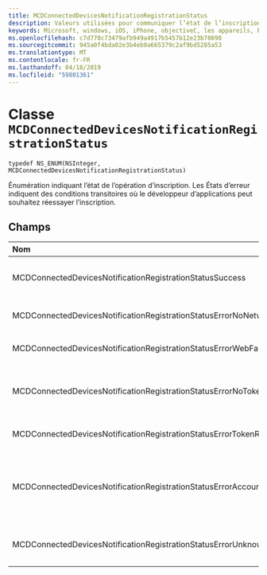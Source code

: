 ```yaml
---
title: MCDConnectedDevicesNotificationRegistrationStatus
description: Valeurs utilisées pour communiquer l’état de l’inscription du cloud.
keywords: Microsoft, windows, iOS, iPhone, objectiveC, les appareils, Project Rome connectés
ms.openlocfilehash: c7d770c73479afb949a4917b5457b12e23b78698
ms.sourcegitcommit: 945a0f4bda02e3b4eb9a665379c2af9bd5285a53
ms.translationtype: MT
ms.contentlocale: fr-FR
ms.lasthandoff: 04/18/2019
ms.locfileid: "59801361"
---
```

# <a name="class-mcdconnecteddevicesnotificationregistrationstatus"></a>Classe `MCDConnectedDevicesNotificationRegistrationStatus` 

```
typedef NS_ENUM(NSInteger, MCDConnectedDevicesNotificationRegistrationStatus)
```  
Énumération indiquant l’état de l’opération d’inscription.
Les États d’erreur indiquent des conditions transitoires où le développeur d’applications peut souhaitez réessayer l’inscription.

## <a name="fields"></a>Champs

| Nom                              |   Value     | Description |
|:----------------------------------|:------|:-------------------------------|
| MCDConnectedDevicesNotificationRegistrationStatusSuccess | 0 | Opération achevée avec succès.
| MCDConnectedDevicesNotificationRegistrationStatusErrorNoNetwork | 1 | Réseau n’était pas disponible. |
| MCDConnectedDevicesNotificationRegistrationStatusErrorWebFailure | 2 | Échec d’un service web. |
| MCDConnectedDevicesNotificationRegistrationStatusErrorNoTokenRequestSubscriber | 3 | Aucun abonné demande de jeton a répondu. |
| MCDConnectedDevicesNotificationRegistrationStatusErrorTokenRequestFailed | 4 | Échec de la demande de jeton. |
| MCDConnectedDevicesNotificationRegistrationStatusErrorAccountNotFound | 5 | Impossible de trouver le compte pour inscrire les informations pour. |
| MCDConnectedDevicesNotificationRegistrationStatusErrorUnknown | 6 | Opération a rencontré une erreur inconnue. |